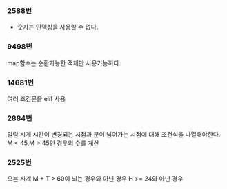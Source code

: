 ### **2588번**

 * 숫자는 인덱싱을 사용할 수 없다.

### **9498번**

map함수는 순환가능한 객체만 사용가능하다.


### **14681번**
여러 조건문을 elif 사용

### **2884번**
알람 시계
시간이 변경되는 시점과 분이 넘어가는 시점에 대해 조건식을 나열해야한다.
M < 45,M > 45인 경우의 수를 계산

### **2525번**
오븐 시계
M + T > 60이 되는 경우와 아닌 경우
H >= 24와 아닌 경우
